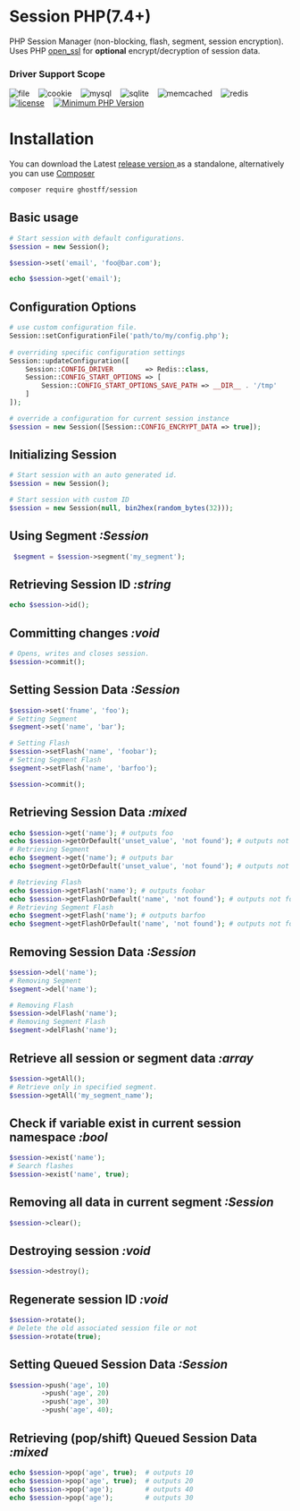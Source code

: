 # Session PHP(7.4+)
PHP Session Manager (non-blocking, flash, segment, session encryption). Uses PHP [open_ssl](http://php.net/manual/en/book.openssl.php) for **optional** encrypt/decryption of session data.

### Driver Support Scope
![file](https://img.shields.io/badge/FILE-completed-brightgreen.svg?style=flat-square)&nbsp;&nbsp;&nbsp;
![cookie](https://img.shields.io/badge/COOKIE-completed-brightgreen.svg?style=flat-square)&nbsp;&nbsp;&nbsp;
![mysql](https://img.shields.io/badge/MYSQL-completed-brightgreen.svg?style=flat-square)&nbsp;&nbsp;&nbsp;
![sqlite](https://img.shields.io/badge/SQLITE-completed-brightgreen.svg?style=flat-square)&nbsp;&nbsp;&nbsp;
![memcached](https://img.shields.io/badge/MEMCACHED-completed-brightgreen.svg?style=flat-square)&nbsp;&nbsp;&nbsp;
![redis](https://img.shields.io/badge/REDIS-completed-brightgreen.svg?style=flat-square)&nbsp;&nbsp;&nbsp;
[![license](https://img.shields.io/pypi/l/Django.svg?style=flat-square)]()&nbsp;&nbsp;&nbsp;
[![Minimum PHP Version](https://img.shields.io/badge/PHP-%3E%3D%207.4-8892BF.svg?style=flat-square)](http://php.net/releases/7_4_0.php)

# Installation   
You can download the Latest [release version ](https://github.com/Ghostff/Session/releases/) as a standalone, alternatively you can use [Composer](https://getcomposer.org/) 
```bash
composer require ghostff/session
```

## Basic usage
```php
# Start session with default configurations.
$session = new Session(); 

$session->set('email', 'foo@bar.com');

echo $session->get('email');
```

## Configuration Options
```php
# use custom configuration file.
Session::setConfigurationFile('path/to/my/config.php');
 
# overriding specific configuration settings
Session::updateConfiguration([
    Session::CONFIG_DRIVER        => Redis::class,
    Session::CONFIG_START_OPTIONS => [
        Session::CONFIG_START_OPTIONS_SAVE_PATH => __DIR__ . '/tmp'
    ]
]);

# override a configuration for current session instance
$session = new Session([Session::CONFIG_ENCRYPT_DATA => true]);
```

## Initializing Session
```php
# Start session with an auto generated id.
$session = new Session(); 

# Start session with custom ID
$session = new Session(null, bin2hex(random_bytes(32)));
```

## Using Segment *:Session*
```php
 $segment = $session->segment('my_segment');
```

## Retrieving Session ID  *:string*
```php
echo $session->id();
```

## Committing changes *:void*
```php
# Opens, writes and closes session.
$session->commit();
```

## Setting Session Data *:Session*
```php
$session->set('fname', 'foo');
# Setting Segment
$segment->set('name', 'bar');

# Setting Flash
$session->setFlash('name', 'foobar');
# Setting Segment Flash
$segment->setFlash('name', 'barfoo');

$session->commit();
```

## Retrieving Session Data *:mixed*
```php
echo $session->get('name'); # outputs foo
echo $session->getOrDefault('unset_value', 'not found'); # outputs not found
# Retrieving Segment
echo $segment->get('name'); # outputs bar
echo $segment->getOrDefault('unset_value', 'not found'); # outputs not found

# Retrieving Flash
echo $session->getFlash('name'); # outputs foobar
echo $session->getFlashOrDefault('name', 'not found'); # outputs not found
# Retrieving Segment Flash
echo $segment->getFlash('name'); # outputs barfoo
echo $segment->getFlashOrDefault('name', 'not found'); # outputs not found
```

## Removing Session Data *:Session*
```php
$session->del('name');
# Removing Segment
$segment->del('name');

# Removing Flash
$session->delFlash('name');
# Removing Segment Flash
$segment->delFlash('name');
```

## Retrieve all session or segment data *:array*
```php
$session->getAll();
# Retrieve only in specified segment.
$session->getAll('my_segment_name');
```

## Check if variable exist in current session namespace *:bool*
```php
$session->exist('name');
# Search flashes
$session->exist('name', true);
```

## Removing all data in current segment *:Session*
```php
$session->clear();
```

## Destroying session *:void*
```php
$session->destroy();
```

## Regenerate session ID *:void*
```php
$session->rotate();
# Delete the old associated session file or not
$session->rotate(true);
```

## Setting Queued Session Data *:Session*
```php
$session->push('age', 10)
        ->push('age', 20)
        ->push('age', 30)
        ->push('age', 40);
```

## Retrieving (pop/shift) Queued Session Data *:mixed*
```php
echo $session->pop('age', true);  # outputs 10
echo $session->pop('age', true);  # outputs 20
echo $session->pop('age');        # outputs 40
echo $session->pop('age');        # outputs 30
```



